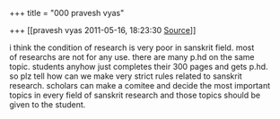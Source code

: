 +++
title = "000 pravesh vyas"

+++
[[pravesh vyas	2011-05-16, 18:23:30 [Source](https://groups.google.com/g/bvparishat/c/P7Nvh68HUJc)]]



i think the condition of research is very poor in sanskrit field. most  
of researchs are not for any use. there are many p.hd on the same  
topic. students anyhow just completes their 300 pages and gets p.hd.  
so plz tell how can we make very strict rules related to sanskrit  
research. scholars can make a comitee and decide the most important  
topics in every field of sanskrit research and those topics should be  
given to the student.

